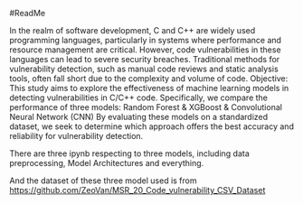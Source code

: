 #ReadMe

In the realm of software development, C and C++ are widely used programming languages, particularly in systems where performance and resource management are critical. However, code vulnerabilities in these languages can lead to severe security breaches. Traditional methods for vulnerability detection, such as manual code reviews and static analysis tools, often fall short due to the complexity and volume of code.
Objective:
This study aims to explore the effectiveness of machine learning models in detecting vulnerabilities in C/C++ code. Specifically, we compare the performance of three models:
Random Forest & XGBoost & Convolutional Neural Network (CNN)
By evaluating these models on a standardized dataset, we seek to determine which approach offers the best accuracy and reliability for vulnerability detection.

There are three ipynb respecting to three models, including data preprocessing, Model Architectures and everything.

And the dataset of these three model used is from https://github.com/ZeoVan/MSR_20_Code_vulnerability_CSV_Dataset
